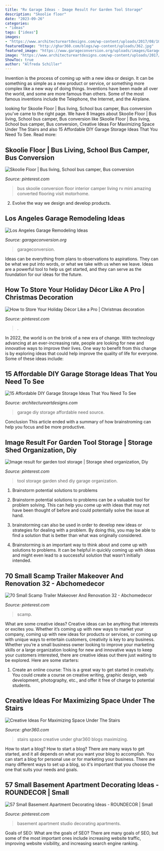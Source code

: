 ```yaml
---
title: "Rv Garage Ideas - Image Result For Garden Tool Storage"
description: "Skoolie floor"
date: "2023-09-26"
categories:
- "ideas"
tags: ["ideas"]
images:
- "https://www.architectureartdesigns.com/wp-content/uploads/2017/08/10-36-630x473.jpg"
featuredImage: "http://ghar360.com/blogs/wp-content/uploads/362.jpg"
featured_image: "https://www.garageconversion.org/uploads/images/GarageRemodeling/Garage-remodeling--5-.jpg"
image: "https://www.architectureartdesigns.com/wp-content/uploads/2017/08/10-36-630x473.jpg"
ShowToc: true
author: "Alfreda Schiller"
---
```



Invention is the process of coming up with a new idea or design. It can be something as simple as a new product or service, or something more complex like a new way of doing things. Inventions have been made all over the world, and some are more famous than others. Some of the most famous inventions include the Telephone, the Internet, and the Airplane.

	

		
looking for Skoolie Floor | Bus living, School bus camper, Bus conversion you've came to the right page. We have 8 Images about Skoolie Floor | Bus living, School bus camper, Bus conversion like Skoolie Floor | Bus living, School bus camper, Bus conversion, Creative Ideas For Maximizing Space Under The Stairs and also 15 Affordable DIY Garage Storage Ideas That You Need To See. Read more:
		
    
## Skoolie Floor | Bus Living, School Bus Camper, Bus Conversion

<img loading=lazy src="https://i.pinimg.com/736x/5f/d6/87/5fd6872c51828845e7d1d07139c3ac49.jpg" onerror="this.onerror=null;this.src='https://tse2.mm.bing.net/th?id=OIP.yK8Y_GsIKOJlGHkr1ww0yQHaJ4&amp;pid=15.1';" alt="Skoolie Floor | Bus living, School bus camper, Bus conversion">

_Source: pinterest.com_

>bus skoolie conversion floor interior camper living rv mini amazing converted flooring visit motorhome. 

	

2. Evolve the way we design and develop products.

    
## Los Angeles Garage Remodeling Ideas

<img loading=lazy src="https://www.garageconversion.org/uploads/images/GarageRemodeling/Garage-remodeling--5-.jpg" onerror="this.onerror=null;this.src='https://tse3.mm.bing.net/th?id=OIP.-Ilx9Qn1c4Q3CI1eYTch-QHaDc&amp;pid=15.1';" alt="Los Angeles Garage Remodeling Ideas">

_Source: garageconversion.org_

>garageconversion. 

	

Ideas can be everything from plans to observations to aspirations. They can be what we put into words, or what we take with us when we leave. Ideas are a powerful tool to help us get started, and they can serve as the foundation for our ideas for the future.

    
## How To Store Your Holiday Décor Like A Pro | Christmas Decoration

<img loading=lazy src="https://i.pinimg.com/736x/48/85/1e/48851e482446e2c4d66f065c9887c89c.jpg" onerror="this.onerror=null;this.src='https://tse4.mm.bing.net/th?id=OIP.t2F95WnTf5nqOR_8ljebcQHaLH&amp;pid=15.1';" alt="How to Store Your Holiday Décor Like a Pro | Christmas decoration">

_Source: pinterest.com_

>. 

	

In 2022, the world is on the brink of a new era of change. With technology advancing at an ever-increasing rate, people are looking for new and innovative ways to improve their lives. One way to benefit from this change is by exploring ideas that could help improve the quality of life for everyone. Some of these ideas include:

    
## 15 Affordable DIY Garage Storage Ideas That You Need To See

<img loading=lazy src="https://www.architectureartdesigns.com/wp-content/uploads/2017/08/10-36-630x473.jpg" onerror="this.onerror=null;this.src='https://tse3.mm.bing.net/th?id=OIP.Cn51eCb1efNbqx71cmxfzwHaFj&amp;pid=15.1';" alt="15 Affordable DIY Garage Storage Ideas That You Need To See">

_Source: architectureartdesigns.com_

>garage diy storage affordable need source. 

	

Conclusion
This article ended with a summary of how brainstroming can help you focus and be more productive.

    
## Image Result For Garden Tool Storage | Storage Shed Organization, Diy

<img loading=lazy src="https://i.pinimg.com/736x/ba/aa/42/baaa422d3fdb59e1292159d9bb57b1ec.jpg" onerror="this.onerror=null;this.src='https://tse1.mm.bing.net/th?id=OIP.WBXDwBfreK_V2WWtgycjBgHaJ3&amp;pid=15.1';" alt="Image result for garden tool storage | Storage shed organization, Diy">

_Source: pinterest.com_

>tool storage garden shed diy garage organization. 

	

1. Brainstorm potential solutions to problems
1. Brainstorm potential solutions to problems can be a valuable tool for problem solving. This can help you come up with ideas that may not have been thought of before and could potentially solve the issue at hand.
2. brainstorming can also be used in order to develop new ideas or strategies for dealing with a problem. By doing this, you may be able to find a solution that is better than what was originally considered.

3. Brainstorming is an important way to think about and come up with solutions to problems. It can be helpful in quickly coming up with ideas and might even lead to a successful solution that wasn’t initially intended.

    
## 70 Small Scamp Trailer Makeover And Renovation 32 - Abchomedecor

<img loading=lazy src="https://i.pinimg.com/736x/ed/69/46/ed6946e71e517195677a2bb4201e9e7b.jpg" onerror="this.onerror=null;this.src='https://tse2.mm.bing.net/th?id=OIP.-NVDVznRjH96M7Mzm244awHaLh&amp;pid=15.1';" alt="70 Small Scamp Trailer Makeover And Renovation 32 - Abchomedecor">

_Source: pinterest.com_

>scamp. 

	

What are some creative ideas?
Creative ideas can be anything that interests or excites you. Whether it’s coming up with new ways to market your company, coming up with new ideas for products or services, or coming up with unique ways to entertain customers, creativity is key to any business. Whether you’re a small business owner looking to improve your marketing skills or a large organization looking for new and innovative ways to keep your customers interested, there are creative ideas out there just waiting to be explored. Here are some starters: 
1) Create an online course: This is a great way to get started in creativity. You could create a course on creative writing, graphic design, web development, photography, etc., and offer it free of charge to potential students.

    
## Creative Ideas For Maximizing Space Under The Stairs

<img loading=lazy src="http://ghar360.com/blogs/wp-content/uploads/362.jpg" onerror="this.onerror=null;this.src='https://tse4.mm.bing.net/th?id=OIP.P-jPNQQqdwnMzT7IizmOGQHaL0&amp;pid=15.1';" alt="Creative Ideas For Maximizing Space Under The Stairs">

_Source: ghar360.com_

>stairs space creative under ghar360 blogs maximizing. 

	

How to start a blog?
How to start a blog? There are many ways to get started, and it all depends on what you want your blog to accomplish. You can start a blog for personal use or for marketing your business. There are many different ways to set up a blog, so it's important that you choose the one that suits your needs and goals.

    
## 57 Small Basement Apartment Decorating Ideas - ROUNDECOR | Small

<img loading=lazy src="https://i.pinimg.com/736x/52/a2/76/52a27641a64c50df073167dfb404842d.jpg" onerror="this.onerror=null;this.src='https://tse3.mm.bing.net/th?id=OIP.agk-WBac3SosPS1_Bf6GyQHaJ3&amp;pid=15.1';" alt="57 Small Basement Apartment Decorating Ideas - ROUNDECOR | Small">

_Source: pinterest.com_

>basement apartment studio decorating apartments. 

	

Goals of SEO: What are the goals of SEO?
There are many goals of SEO, but some of the most important ones include increasing website traffic, improving website visibility, and increasing search engine ranking.

